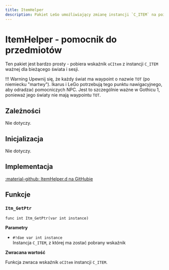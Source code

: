 ```yaml
---
title: ItemHelper
description: Pakiet LeGo umożliwiający zmianę instancji `C_ITEM` na pointer `oCItem`
---
```

# ItemHelper - pomocnik do przedmiotów
Ten pakiet jest bardzo prosty - pobiera wskaźnik `oCItem` z instancji `C_ITEM` ważnej dla bieżącego świata i sesji.

!!! Warning
    Upewnij się, że każdy świat ma waypoint o nazwie `TOT` (po niemiecku "martwy"). Ikarus i LeGo potrzebują tego punktu nawigacyjnego, aby odradzać pomocniczych NPC.
    Jest to szczególnie ważne w Gothicu 1, ponieważ jego światy nie mają waypointu `TOT`.

## Zależności
Nie dotyczy.

## Inicjalizacja
Nie dotyczy.

## Implementacja
[:material-github: ItemHelper.d na GitHubie](https://github.com/Lehona/LeGo/blob/dev/ItemHelper.d)

## Funkcje

### `Itm_GetPtr`
```dae
func int Itm_GetPtr(var int instance)
```
**Parametry**

- `#!dae var int instance`  
    Instancja `C_ITEM`, z której ma zostać pobrany wskaźnik

**Zwracana wartość**

Funkcja zwraca wskaźnik `oCItem` instancji `C_ITEM`.
